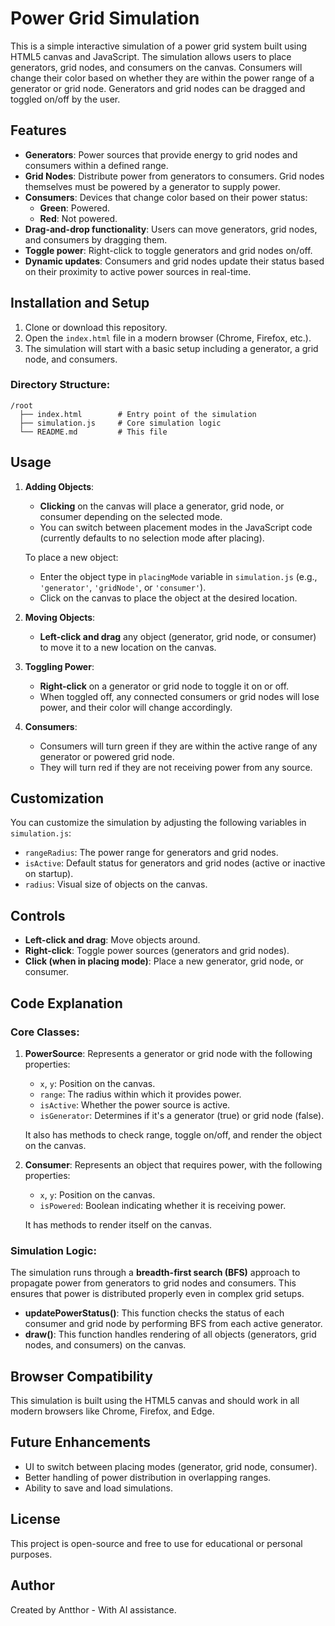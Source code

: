 # Power Grid Simulation

This is a simple interactive simulation of a power grid system built using HTML5 canvas and JavaScript. The simulation allows users to place generators, grid nodes, and consumers on the canvas. Consumers will change their color based on whether they are within the power range of a generator or grid node. Generators and grid nodes can be dragged and toggled on/off by the user.

## Features
- **Generators**: Power sources that provide energy to grid nodes and consumers within a defined range.
- **Grid Nodes**: Distribute power from generators to consumers. Grid nodes themselves must be powered by a generator to supply power.
- **Consumers**: Devices that change color based on their power status:
  - **Green**: Powered.
  - **Red**: Not powered.
- **Drag-and-drop functionality**: Users can move generators, grid nodes, and consumers by dragging them.
- **Toggle power**: Right-click to toggle generators and grid nodes on/off.
- **Dynamic updates**: Consumers and grid nodes update their status based on their proximity to active power sources in real-time.

## Installation and Setup

1. Clone or download this repository.
2. Open the `index.html` file in a modern browser (Chrome, Firefox, etc.).
3. The simulation will start with a basic setup including a generator, a grid node, and consumers.

### Directory Structure:
```
/root
  ├── index.html        # Entry point of the simulation
  ├── simulation.js     # Core simulation logic
  └── README.md         # This file
```

## Usage

1. **Adding Objects**:
   - **Clicking** on the canvas will place a generator, grid node, or consumer depending on the selected mode.
   - You can switch between placement modes in the JavaScript code (currently defaults to no selection mode after placing).
   
   To place a new object:
   - Enter the object type in `placingMode` variable in `simulation.js` (e.g., `'generator'`, `'gridNode'`, or `'consumer'`).
   - Click on the canvas to place the object at the desired location.

2. **Moving Objects**:
   - **Left-click and drag** any object (generator, grid node, or consumer) to move it to a new location on the canvas.

3. **Toggling Power**:
   - **Right-click** on a generator or grid node to toggle it on or off.
   - When toggled off, any connected consumers or grid nodes will lose power, and their color will change accordingly.

4. **Consumers**:
   - Consumers will turn green if they are within the active range of any generator or powered grid node.
   - They will turn red if they are not receiving power from any source.

## Customization

You can customize the simulation by adjusting the following variables in `simulation.js`:

- `rangeRadius`: The power range for generators and grid nodes.
- `isActive`: Default status for generators and grid nodes (active or inactive on startup).
- `radius`: Visual size of objects on the canvas.

## Controls

- **Left-click and drag**: Move objects around.
- **Right-click**: Toggle power sources (generators and grid nodes).
- **Click (when in placing mode)**: Place a new generator, grid node, or consumer.

## Code Explanation

### Core Classes:

1. **PowerSource**: Represents a generator or grid node with the following properties:
   - `x`, `y`: Position on the canvas.
   - `range`: The radius within which it provides power.
   - `isActive`: Whether the power source is active.
   - `isGenerator`: Determines if it's a generator (true) or grid node (false).
   
   It also has methods to check range, toggle on/off, and render the object on the canvas.

2. **Consumer**: Represents an object that requires power, with the following properties:
   - `x`, `y`: Position on the canvas.
   - `isPowered`: Boolean indicating whether it is receiving power.
   
   It has methods to render itself on the canvas.

### Simulation Logic:

The simulation runs through a **breadth-first search (BFS)** approach to propagate power from generators to grid nodes and consumers. This ensures that power is distributed properly even in complex grid setups.

- **updatePowerStatus()**: This function checks the status of each consumer and grid node by performing BFS from each active generator.
- **draw()**: This function handles rendering of all objects (generators, grid nodes, and consumers) on the canvas.

## Browser Compatibility

This simulation is built using the HTML5 canvas and should work in all modern browsers like Chrome, Firefox, and Edge.

## Future Enhancements

- UI to switch between placing modes (generator, grid node, consumer).
- Better handling of power distribution in overlapping ranges.
- Ability to save and load simulations.

## License

This project is open-source and free to use for educational or personal purposes.

## Author

Created by Antthor - With AI assistance.